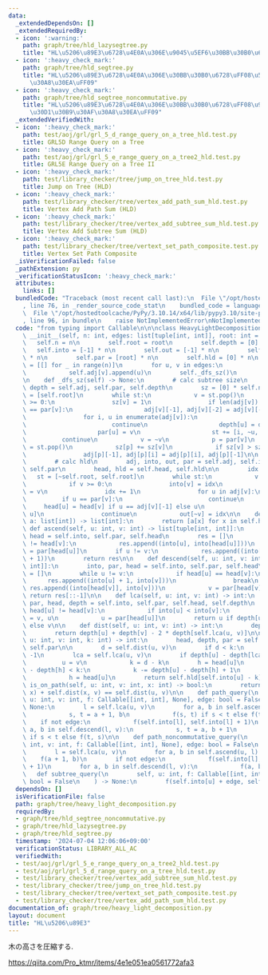 ```yaml
---
data:
  _extendedDependsOn: []
  _extendedRequiredBy:
  - icon: ':warning:'
    path: graph/tree/hld_lazysegtree.py
    title: "HL\u5206\u89E3\u6728\u4E0A\u306E\u9045\u5EF6\u30BB\u30B0\u6728"
  - icon: ':heavy_check_mark:'
    path: graph/tree/hld_segtree.py
    title: "HL\u5206\u89E3\u6728\u4E0A\u306E\u30BB\u30B0\u6728\uFF08\u53EF\u63DB\u30AF\
      \u30A8\u30EA\uFF09"
  - icon: ':heavy_check_mark:'
    path: graph/tree/hld_segtree_noncommutative.py
    title: "HL\u5206\u89E3\u6728\u4E0A\u306E\u30BB\u30B0\u6728\uFF08\u975E\u53EF\u63DB\
      \u30D1\u30B9\u30AF\u30A8\u30EA\uFF09"
  _extendedVerifiedWith:
  - icon: ':heavy_check_mark:'
    path: test/aoj/grl/grl_5_d_range_query_on_a_tree_hld.test.py
    title: GRL5D Range Query on a Tree
  - icon: ':heavy_check_mark:'
    path: test/aoj/grl/grl_5_e_range_query_on_a_tree2_hld.test.py
    title: GRL5E Range Query on a Tree II
  - icon: ':heavy_check_mark:'
    path: test/library_checker/tree/jump_on_tree_hld.test.py
    title: Jump on Tree (HLD)
  - icon: ':heavy_check_mark:'
    path: test/library_checker/tree/vertex_add_path_sum_hld.test.py
    title: Vertex Add Path Sum (HLD)
  - icon: ':heavy_check_mark:'
    path: test/library_checker/tree/vertex_add_subtree_sum_hld.test.py
    title: Vertex Add Subtree Sum (HLD)
  - icon: ':heavy_check_mark:'
    path: test/library_checker/tree/vertext_set_path_composite.test.py
    title: Vertex Set Path Composite
  _isVerificationFailed: false
  _pathExtension: py
  _verificationStatusIcon: ':heavy_check_mark:'
  attributes:
    links: []
  bundledCode: "Traceback (most recent call last):\n  File \"/opt/hostedtoolcache/PyPy/3.10.14/x64/lib/pypy3.10/site-packages/onlinejudge_verify/documentation/build.py\"\
    , line 76, in _render_source_code_stat\n    bundled_code = language.bundle(\n\
    \  File \"/opt/hostedtoolcache/PyPy/3.10.14/x64/lib/pypy3.10/site-packages/onlinejudge_verify/languages/python.py\"\
    , line 96, in bundle\n    raise NotImplementedError\nNotImplementedError\n"
  code: "from typing import Callable\n\n\nclass HeavyLightDecomposition:\n    def\
    \ __init__(self, n: int, edges: list[tuple[int, int]], root: int = 0):\n     \
    \   self.n = n\n        self.root = root\n        self.depth = [0] * n\n     \
    \   self.into = [-1] * n\n        self.out = [-1] * n\n        self.head = [root]\
    \ * n\n        self.par = [root] * n\n        self.hld = [0] * n\n        self.adj\
    \ = [[] for _ in range(n)]\n        for u, v in edges:\n            self.adj[u].append(v)\n\
    \            self.adj[v].append(u)\n        self._dfs_sz()\n        self._dfs_hld()\n\
    \n    def _dfs_sz(self) -> None:\n        # calc subtree size\n        adj, par,\
    \ depth = self.adj, self.par, self.depth\n        sz = [0] * self.n\n        st\
    \ = [self.root]\n        while st:\n            v = st.pop()\n            if v\
    \ >= 0:\n                sz[v] = 1\n                if len(adj[v]) >= 2 and adj[v][-1]\
    \ == par[v]:\n                    adj[v][-1], adj[v][-2] = adj[v][-2], adj[v][-1]\n\
    \                for i, u in enumerate(adj[v]):\n                    if u == par[v]:\n\
    \                        continue\n                    depth[u] = depth[v] + 1\n\
    \                    par[u] = v\n                    st += [i, ~u, u]\n      \
    \          continue\n            v = ~v\n            p = par[v]\n            i\
    \ = st.pop()\n            sz[p] += sz[v]\n            if sz[v] > sz[adj[p][-1]]:\n\
    \                adj[p][-1], adj[p][i] = adj[p][i], adj[p][-1]\n\n    def _dfs_hld(self):\n\
    \        # calc hld\n        adj, into, out, par = self.adj, self.into, self.out,\
    \ self.par\n        head, hld = self.head, self.hld\n\n        idx = 0\n     \
    \   st = [~self.root, self.root]\n        while st:\n            v = st.pop()\n\
    \            if v >= 0:\n                into[v] = idx\n                hld[idx]\
    \ = v\n                idx += 1\n                for u in adj[v]:\n          \
    \          if u == par[v]:\n                        continue\n               \
    \     head[u] = head[v] if u == adj[v][-1] else u\n                    st += [~u,\
    \ u]\n                continue\n            out[~v] = idx\n\n    def build_list(self,\
    \ a: list[int]) -> list[int]:\n        return [a[x] for x in self.hld]\n\n   \
    \ def ascend(self, u: int, v: int) -> list[tuple[int, int]]:\n        into, par,\
    \ head = self.into, self.par, self.head\n        res = []\n        while head[u]\
    \ != head[v]:\n            res.append((into[u], into[head[u]]))\n            u\
    \ = par[head[u]]\n        if u != v:\n            res.append((into[u], into[v]\
    \ + 1))\n        return res\n\n    def descend(self, u: int, v: int) -> list[tuple[int,\
    \ int]]:\n        into, par, head = self.into, self.par, self.head\n        res\
    \ = []\n        while u != v:\n            if head[u] == head[v]:\n          \
    \      res.append((into[u] + 1, into[v]))\n                break\n           \
    \ res.append((into[head[v]], into[v]))\n            v = par[head[v]]\n       \
    \ return res[::-1]\n\n    def lca(self, u: int, v: int) -> int:\n        into,\
    \ par, head, depth = self.into, self.par, self.head, self.depth\n        while\
    \ head[u] != head[v]:\n            if into[u] < into[v]:\n                u, v\
    \ = v, u\n            u = par[head[u]]\n        return u if depth[u] < depth[v]\
    \ else v\n\n    def dist(self, u: int, v: int) -> int:\n        depth = self.depth\n\
    \        return depth[u] + depth[v] - 2 * depth[self.lca(u, v)]\n\n    def jump(self,\
    \ u: int, v: int, k: int) -> int:\n        head, depth, par = self.head, self.depth,\
    \ self.par\n\n        d = self.dist(u, v)\n        if d < k:\n            return\
    \ -1\n        lca = self.lca(u, v)\n        if depth[u] - depth[lca] < k:\n  \
    \          u = v\n            k = d - k\n        h = head[u]\n        while depth[u]\
    \ - depth[h] < k:\n            k -= depth[u] - depth[h] + 1\n            u = par[h]\n\
    \            h = head[u]\n        return self.hld[self.into[u] - k]\n\n    def\
    \ is_on_path(self, u: int, v: int, x: int) -> bool:\n        return self.dist(u,\
    \ x) + self.dist(x, v) == self.dist(u, v)\n\n    def path_query(\n        self,\
    \ u: int, v: int, f: Callable[[int, int], None], edge: bool = False\n    ) ->\
    \ None:\n        l = self.lca(u, v)\n        for a, b in self.ascend(u, l):\n\
    \            s, t = a + 1, b\n            f(s, t) if s < t else f(t, s)\n    \
    \    if not edge:\n            f(self.into[l], self.into[l] + 1)\n        for\
    \ a, b in self.descend(l, v):\n            s, t = a, b + 1\n            f(s, t)\
    \ if s < t else f(t, s)\n\n    def path_noncommutative_query(\n        self, u:\
    \ int, v: int, f: Callable[[int, int], None], edge: bool = False\n    ) -> None:\n\
    \        l = self.lca(u, v)\n        for a, b in self.ascend(u, l):\n        \
    \    f(a + 1, b)\n        if not edge:\n            f(self.into[l], self.into[l]\
    \ + 1)\n        for a, b in self.descend(l, v):\n            f(a, b + 1)\n\n \
    \   def subtree_query(\n        self, u: int, f: Callable[[int, int], None], edge:\
    \ bool = False\n    ) -> None:\n        f(self.into[u] + edge, self.out[u])\n"
  dependsOn: []
  isVerificationFile: false
  path: graph/tree/heavy_light_decomposition.py
  requiredBy:
  - graph/tree/hld_segtree_noncommutative.py
  - graph/tree/hld_lazysegtree.py
  - graph/tree/hld_segtree.py
  timestamp: '2024-07-04 12:06:06+09:00'
  verificationStatus: LIBRARY_ALL_AC
  verifiedWith:
  - test/aoj/grl/grl_5_e_range_query_on_a_tree2_hld.test.py
  - test/aoj/grl/grl_5_d_range_query_on_a_tree_hld.test.py
  - test/library_checker/tree/vertex_add_subtree_sum_hld.test.py
  - test/library_checker/tree/jump_on_tree_hld.test.py
  - test/library_checker/tree/vertext_set_path_composite.test.py
  - test/library_checker/tree/vertex_add_path_sum_hld.test.py
documentation_of: graph/tree/heavy_light_decomposition.py
layout: document
title: "HL\u5206\u89E3"
---
```


木の高さを圧縮する.

https://qiita.com/Pro_ktmr/items/4e1e051ea0561772afa3


